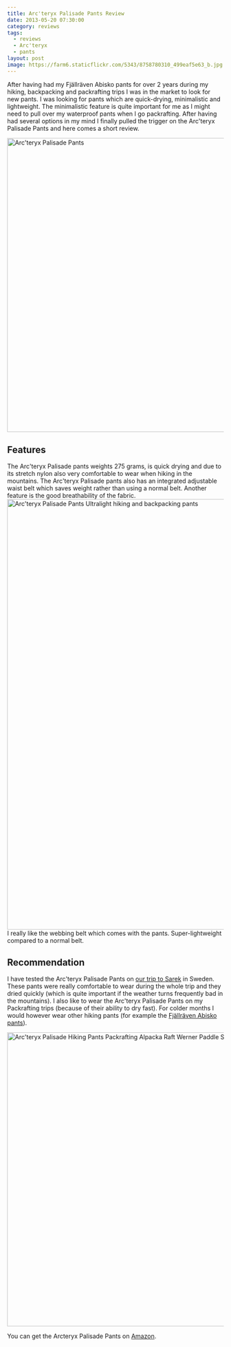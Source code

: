 ```yaml
---
title: Arc'teryx Palisade Pants Review
date: 2013-05-20 07:30:00
category: reviews
tags:
  - reviews
  - Arc'teryx
  - pants
layout: post
image: https://farm6.staticflickr.com/5343/8758780310_499eaf5e63_b.jpg
---
```


After having had my Fjällräven Abisko pants for over 2 years during my hiking, backpacking and packrafting trips I was in the market to look for new pants. I was looking for pants which are quick-drying, minimalistic and lightweight. The minimalistic feature is quite important for me as I might need to pull over my waterproof pants when I go packrafting. After having had several options in my mind I finally pulled the trigger on the Arc'teryx Palisade Pants and here comes a short review.

<img src="https://farm6.staticflickr.com/5343/8758780310_499eaf5e63_b.jpg"  width="1024" height="683" alt="Arc'teryx Palisade Pants">
<br>
<!--more-->

## Features
The Arc'teryx Palisade pants weights 275 grams, is quick drying and due to its stretch nylon also very comfortable to wear when hiking in the mountains. The Arc'teryx Palisade pants also has an integrated adjustable waist belt which saves weight rather than using a normal belt. Another feature is the good breathability of the fabric.
<img src="http://farm4.staticflickr.com/3679/8757653835_3d3ffb527e_c.jpg" width="1000" alt="Arc'teryx Palisade Pants Ultralight hiking and backpacking pants">
I really like the webbing belt which comes with the pants. Super-lightweight compared to a normal belt.

## Recommendation
I have tested the Arc'teryx Palisade Pants on <a rel="nofollow" href="http://hikeventures.com/hiking-and-packrafting-in-sarek-day-1/" target="_self">our trip to Sarek</a> in Sweden. These pants were really comfortable to wear during the whole trip and they dried quickly (which is quite important if the weather turns frequently bad in the mountains). I also like to wear the Arc'teryx Palisade Pants on my Packrafting trips (because of their ability to dry fast). For colder months I would however wear other hiking pants (for example the <a rel="nofollow" href="http://amzn.to/1BL1ph3">Fjällräven Abisko pants</a>).

<img src="https://farm3.staticflickr.com/2934/14180924087_43b2a78a7c_b.jpg" width="1024" height="683" alt="Arc'teryx Palisade Hiking Pants Packrafting Alpacka Raft Werner Paddle Shuna Finland">

You can get the Arcteryx Palisade Pants on <a rel="nofollow" href="http://amzn.to/2f7MLyz" target="_blank" >Amazon</a>.
